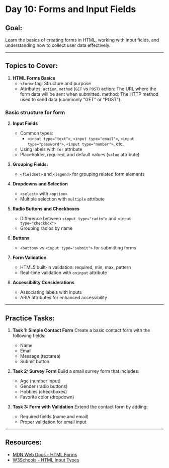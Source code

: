 # Day 10: Forms and Input Fields

## Goal:

Learn the basics of creating forms in HTML, working with input fields, and understanding how to collect user data effectively.

---

## Topics to Cover:

1. **HTML Forms Basics**
   - `<form>` tag: Structure and purpose
   - Attributes: `action`, `method` (`GET` vs `POST`)
     action: The URL where the form data will be sent when submitted.
     method: The HTTP method used to send data (commonly "GET" or "POST").

### Basic structure for form

2. **Input Fields**

   - Common types:
     - `<input type="text">`, `<input type="email">`, `<input type="password">`, `<input type="number">`, etc.
   - Using labels with `for` attribute
   - Placeholder, required, and default values (`value` attribute)

3. **Grouping Fields:**

   - `<fieldset>` and `<legend>` for grouping related form elements

4. **Dropdowns and Selection**

   - `<select>` with `<option>`
   - Multiple selection with `multiple` attribute

5. **Radio Buttons and Checkboxes**

   - Difference between `<input type="radio">` and `<input type="checkbox">`
   - Grouping radios by name

6. **Buttons**

   - `<button>` vs `<input type="submit">` for submitting forms

7. **Form Validation**

   - HTML5 built-in validation: required, min, max, pattern
   - Real-time validation with `oninput` attribute

8. **Accessibility Considerations**
   - Associating labels with inputs
   - ARIA attributes for enhanced accessibility

---

## Practice Tasks:

1. **Task 1: Simple Contact Form**
   Create a basic contact form with the following fields:

   - Name
   - Email
   - Message (textarea)
   - Submit button

2. **Task 2: Survey Form**
   Build a small survey form that includes:

   - Age (number input)
   - Gender (radio buttons)
   - Hobbies (checkboxes)
   - Favorite color (dropdown)

3. **Task 3: Form with Validation**
   Extend the contact form by adding:
   - Required fields (name and email)
   - Proper validation for email input

---

## Resources:

- [MDN Web Docs - HTML Forms](https://developer.mozilla.org/en-US/docs/Learn/Forms)
- [W3Schools - HTML Input Types](https://www.w3schools.com/html/html_form_input_types.asp)
